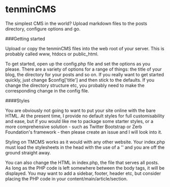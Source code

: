 tenminCMS
=========

The simplest CMS in the world? Upload markdown files to the posts directory, configure options and go.

###Getting started

Upload or copy the tenminCMS files into the web root of your server. This is probably called www, htdocs or public_html.

To get started, open up the config.php file and set the options as you please. There are a variety of options for a range of things: the title of your blog, the directory for your posts and so on. If you really want to get started quickly, just change $config['title'] and then stick to the defaults. If you change the directory structure etc, you probably need to make the corresponding change in the config file. 

####Styles

You are obviously not going to want to put your site online with the bare HTML. At the present time, I provide no default styles for full customisability and ease, but if you would like me to package some starter styles, or a more comprehensive solution - such as Twitter Bootstrap or Zerb Foundation's framework - then please create an issue and I will look into it. 

Styling on TMCMS works as it would with any other website. Your index.php must load the stylesheets in the head with the use of a '<link href="assets/stylesheetname.css" rel="stylesheet">' and you are off the ground straight away. 

You can also change the HTML in index.php, the file that serves all posts. As long as the PHP code is left somewhere between the body tags, it will be displayed. You may want to add a sidebar, footer, header etc, but consider placing the PHP code in your content/main/article/section.
